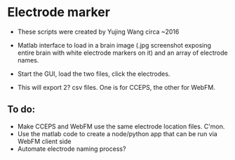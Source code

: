 # Electrode marker

- These scripts were created by Yujing Wang circa ~2016

- Matlab interface to load in a brain image (.jpg screenshot exposing entire brain with white electrode markers on it) and an array of electrode names.
- Start the GUI, load the two files, click the electrodes.
- This will export 2? csv files. One is for CCEPS, the other for WebFM.

## To do:
- Make CCEPS and WebFM use the same electrode location files. C'mon.
- Use the matlab code to create a node/python app that can be run via WebFM client side
- Automate electrode naming process?
